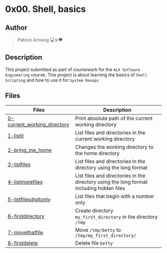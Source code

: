 # 0x00. Shell, basics

## Author

> Patrick Annang :computer::coffee::heart:

## Description

This project submitted as part of coursework for the `ALX Software Engineering` course.
This project is about learning the basics of `Shell Scripting` and how to use it for `System Devops`

## Files

| Files | Description |
| --- | --- |
| [0-current_working_directory](0-current_working_directory) | Print absolute path of the current working directory |
| [1-listit](1-listit) | List files and directories in the current working directory |
| [2-bring_me_home](2-bring_me_home) | Changes the working directory to the home directory |
| [3-listfiles](3-listfiles) | List files and directories in the directory using the long format |
| [4-listmorefiles](4-listmorefiles) | List files and directories in the directory using the long format including hidden files |
| [5-listfilesdigitonly](5-listfilesdigitonly) | List files that begin with a number only |
| [6-firstdirectory](6-firstdirectory) | Create directory `my_first_directory` in the directory `/tmp` |
| [7-movethatfile](7-movethatfile) | Move `/tmp/betty` to `/tmp/my_first_directory/` |
| [8-firstdelete](8-firstdelete) | Delete file `betty` |

